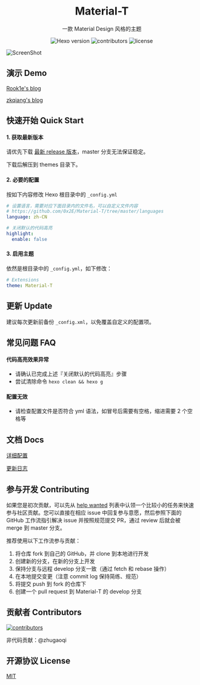 <h1 align="center">Material-T</h1>

<p align="center">一款 Material Design 风格的主题</p>

<p align="center">
  <img alt="Hexo version" src="https://img.shields.io/badge/Hexo-3%2B-orange">
  <img alt="contributors" src="https://img.shields.io/github/contributors/0x2e/Material-T.svg?style=flat">
  <img alt="license" src="https://img.shields.io/github/license/0x2e/Material-T.svg?style=flat">
</p>

![ScreenShot](https://cdn.jsdelivr.net/gh/0x2E/CDN@master/Material-T/screenshots/index.png)


## 演示 Demo

[Rook1e's blog](https://0x2e.github.io)

[zkqiang's blog](http://zkqiang.cn)

## 快速开始 Quick Start

#### 1. 获取最新版本

请优先下载 [最新 release 版本](https://github.com/0x2E/Material-T/releases)，master 分支无法保证稳定。

下载后解压到 themes 目录下。

#### 2. 必要的配置

按如下内容修改 Hexo 根目录中的 `_config.yml`

```yaml
# 设置语言，需要对应下面目录内的文件名，可以自定义文件内容
# https://github.com/0x2E/Material-T/tree/master/languages
language: zh-CN

# 关闭默认的代码高亮
highlight:
  enable: false
```

#### 3. 启用主题

依然是根目录中的 `_config.yml`，如下修改：
```yaml
# Extensions
theme: Material-T
```

## 更新 Update

建议每次更新前备份 `_config.xml`，以免覆盖自定义的配置项。

## 常见问题 FAQ

#### 代码高亮效果异常

- 请确认已完成上述『关闭默认的代码高亮』步骤
- 尝试清除命令 `hexo clean && hexo g`

#### 配置无效

- 请检查配置文件是否符合 yml 语法，如冒号后需要有空格，缩进需要 2 个空格等

## 文档 Docs

[详细配置](https://0x2e.github.io/Material-T-docs/common/)

[更新日志](https://github.com/0x2E/Material-T/blob/master/Changelog.md)

## 参与开发 Contributing

如果您是初次贡献，可以先从 [help wanted](https://github.com/0x2E/Material-T/issues?q=is%3Aopen+is%3Aissue+label%3A%22help+wanted%22) 列表中认领一个比较小的任务来快速参与社区贡献。您可以直接在相应 issue 中回复参与意愿，然后参照下面的 GitHub 工作流指引解决 issue 并按照规范提交 PR，通过 review 后就会被 merge 到 master 分支。

推荐使用以下工作流参与贡献：

1. 将仓库 fork 到自己的 GitHub，并 clone 到本地进行开发
2. 创建新的分支，在新的分支上开发
3. 保持分支与远程 develop 分支一致（通过 fetch 和 rebase 操作）
4. 在本地提交变更（注意 commit log 保持简练、规范）
5. 将提交 push 到 fork 的仓库下
6. 创建一个 pull request 到 Material-T 的 develop 分支

## 贡献者 Contributors

[![contributors](https://opencollective.com/Material-T/contributors.svg?width=890&button=false)](https://github.com/0x2E/Material-T/graphs/contributors)

非代码贡献：@zhugaoqi

## 开源协议 License

[MIT](https://github.com/0x2E/Material-T/blob/master/LICENSE)
